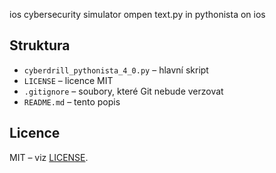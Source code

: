 ios cybersecurity simulator 
ompen text.py in pythonista on ios
## Struktura
- `cyberdrill_pythonista_4_0.py` – hlavní skript
- `LICENSE` – licence MIT
- `.gitignore` – soubory, které Git nebude verzovat
- `README.md` – tento popis

## Licence
MIT – viz [LICENSE](LICENSE).
